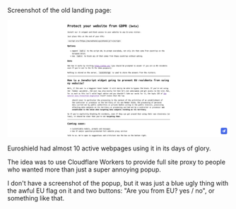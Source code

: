 Screenshot of the old landing page:

![](screenshot.png)

Euroshield had almost 10 active webpages using it in its days of glory.

The idea was to use Cloudflare Workers to provide full site proxy to people who wanted more than just a super annoying popup.

I don't have a screenshot of the popup, but it was just a blue ugly thing with the awful EU flag on it and two buttons: "Are you from EU? yes / no", or something like that.
